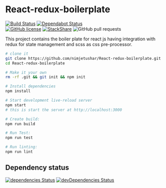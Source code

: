 # React-redux-boilerplate

[![Build Status](https://semaphoreci.com/api/v1/nimjetushar/react-redux-boilerplate/branches/master/shields_badge.svg)](https://semaphoreci.com/nimjetushar/react-redux-boilerplate)
[![Dependabot Status](https://api.dependabot.com/badges/status?host=github&repo=nimjetushar/react-redux-boilerplate)](https://dependabot.com)
<br/>
[![GitHub license](https://img.shields.io/github/license/nimjetushar/React-redux-boilerplate.svg)](https://github.com/nimjetushar/React-redux-boilerplate/blob/master/LICENSE)
[![StackShare](https://img.shields.io/badge/tech-stack-0690fa.svg?style=flat)](https://stackshare.io/nimjetushar/react-redux-boilerplate)
![GitHub pull requests](https://img.shields.io/github/issues-pr/nimjetushar/React-redux-boilerplate.svg)

This project contains the boiler plate for react js having integration with redux for state management and scss as css pre-processor.

```sh
# clone it
git clone https://github.com/nimjetushar/React-redux-boilerplate.git
cd React-redux-boilerplate

# Make it your own
rm -rf .git && git init && npm init

# Install dependencies
npm install

# Start development live-reload server
npm start
# this is start the server at http://localhost:3000

# Create build:
npm run build

# Run Test:
npm run test

# Run linting:
npm run lint
```

## Dependency status

[![dependencies Status](https://david-dm.org/nimjetushar/React-redux-boilerplate/status.svg)](https://david-dm.org/nimjetushar/React-redux-boilerplate)
[![devDependencies Status](https://david-dm.org/nimjetushar/React-redux-boilerplate/dev-status.svg)](https://david-dm.org/nimjetushar/React-redux-boilerplate?type=dev)
